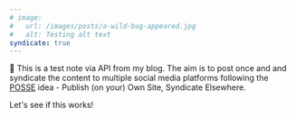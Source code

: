 ```yaml
---
# image:
#   url: /images/posts/a-wild-bug-appeared.jpg
#   alt: Testing alt text
syndicate: true
---
```


👋 This is a test note via API from my blog. The aim is to post once and and syndicate the content to multiple social media platforms following the [POSSE](https://indieweb.org/POSSE) idea - Publish (on your) Own Site, Syndicate Elsewhere.

Let's see if this works!
